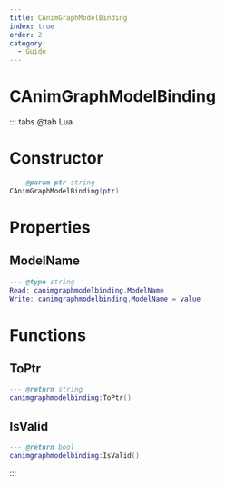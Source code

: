 ```yaml
---
title: CAnimGraphModelBinding
index: true
order: 2
category:
  - Guide
---
```


# CAnimGraphModelBinding

::: tabs
@tab Lua
# Constructor
```lua
--- @param ptr string
CAnimGraphModelBinding(ptr)
```
# Properties
## ModelName 
```lua
--- @type string
Read: canimgraphmodelbinding.ModelName
Write: canimgraphmodelbinding.ModelName = value
```
# Functions
## ToPtr
```lua
--- @return string
canimgraphmodelbinding:ToPtr()
```
## IsValid
```lua
--- @return bool
canimgraphmodelbinding:IsValid()
```

:::